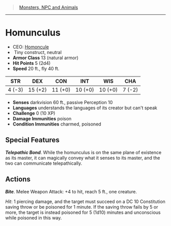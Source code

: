 ﻿---
!Monster
Family: MonsterVO
Type: construct
Size: Tiny
Alignment: neutral
ArmorClass: 13 (natural armor)
HitPoints: 5 (2d4)
Speed: 20 ft., fly 40 ft.
Strength: ' 4 (-3)'
Dexterity: 15 (+2)
Constitution: 11 (+0)
Intelligence: 10 (+0)
Wisdom: 10 (+0)
Charisma: ' 7 (-2)'
DamageImmunities: poison
ConditionImmunities: charmed, poisoned
Senses: darkvision 60 ft., passive Perception 10
Languages: understands the languages of its creator but can't speak
Challenge: 0 (10 XP)
Id: monsters_vo.md#homunculus
ParentLink: monsters_vo.md#monsters-npc-and-animals
Name: Homunculus
ParentName: Monsters, NPC and Animals
NameLevel: 1
AltName: '[Homoncule](hd_monsters_homoncule.md)'
Attributes: {}
---
> [Monsters, NPC and Animals](srd_monsters.md)

---

# Homunculus

- CEO: [Homoncule](hd_monsters_homoncule.md)
-  Tiny construct, neutral
- **Armor Class** 13 (natural armor)
- **Hit Points** 5 (2d4)
- **Speed** 20 ft., fly 40 ft.

|STR|DEX|CON|INT|WIS|CHA|
|---|---|---|---|---|---|
| 4 (-3)|15 (+2)|11 (+0)|10 (+0)|10 (+0)| 7 (-2)|

- **Senses** darkvision 60 ft., passive Perception 10
- **Languages** understands the languages of its creator but can't speak
- **Challenge** 0 (10 XP)
- **Damage Immunities** poison
- **Condition Immunities** charmed, poisoned

## Special Features

**_Telepathic Bond_**. While the homunculus is on the same plane of existence as its master, it can magically convey what it senses to its master, and the two can communicate telepathically.

## Actions

**_Bite_**. Melee Weapon Attack: +4 to hit, reach 5 ft., one creature.

_Hit_: 1 piercing damage, and the target must succeed on a DC 10 Constitution saving throw or be poisoned for 1 minute. If the saving throw fails by 5 or more, the target is instead poisoned for 5 (1d10) minutes and unconscious while poisoned in this way.

